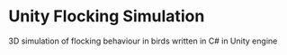 Unity Flocking Simulation
=================================

3D simulation of flocking behaviour in birds written in C# in Unity engine
